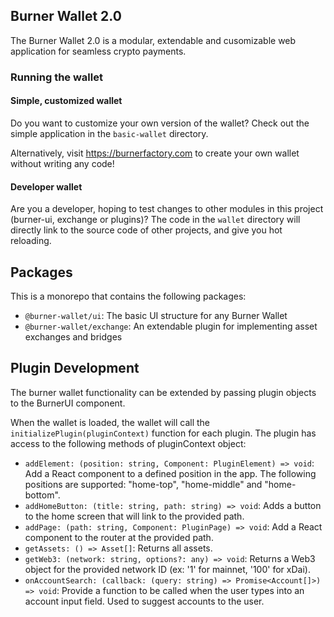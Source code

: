 ## Burner Wallet 2.0

The Burner Wallet 2.0 is a modular, extendable and cusomizable web application for seamless crypto payments.

### Running the wallet

#### Simple, customized wallet

Do you want to customize your own version of the wallet? Check out the simple application in the `basic-wallet` directory.

Alternatively, visit https://burnerfactory.com to create your own wallet without writing any code!

#### Developer wallet

Are you a developer, hoping to test changes to other modules in this project (burner-ui, exchange or plugins)?
The code in the `wallet` directory will directly link to the source code of other projects, and give you hot reloading.


## Packages

This is a monorepo that contains the following packages:

- `@burner-wallet/ui`: The basic UI structure for any Burner Wallet 
- `@burner-wallet/exchange`: An extendable plugin for implementing asset exchanges and bridges

## Plugin Development

The burner wallet functionality can be extended by passing plugin objects to the BurnerUI component.

When the wallet is loaded, the wallet will call the `initializePlugin(pluginContext)` function for
each plugin. The plugin has access to the following methods of pluginContext object:

* `addElement: (position: string, Component: PluginElement) => void`: Add a React component to a
  defined position in the app. The following positions are supported: "home-top", "home-middle"
  and "home-bottom".
* `addHomeButton: (title: string, path: string) => void`: Adds a button to the home screen that
  will link to the provided path.
* `addPage: (path: string, Component: PluginPage) => void`: Add a React component to the router at
  the provided path.
* `getAssets: () => Asset[]`: Returns all assets.
* `getWeb3: (network: string, options?: any) => void`: Returns a Web3 object for the provided
  network ID (ex: '1' for mainnet, '100' for xDai).
* `onAccountSearch: (callback: (query: string) => Promise<Account[]>) => void`: Provide a function
  to be called when the user types into an account input field. Used to suggest accounts to the user.

